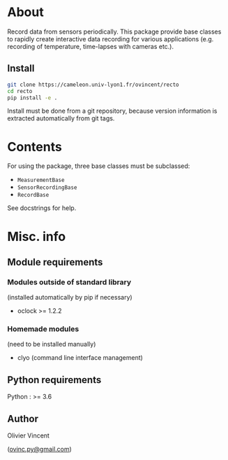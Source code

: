 About
=====

Record data from sensors periodically. This package provide base classes to rapidly create interactive data recording for various applications (e.g. recording of temperature, time-lapses with cameras etc.).

Install
-------

```bash
git clone https://cameleon.univ-lyon1.fr/ovincent/recto
cd recto
pip install -e .
```

Install must be done from a git repository, because version information is extracted automatically from git tags.


Contents
========

For using the package, three base classes must be subclassed:
- `MeasurementBase`
- `SensorRecordingBase`
- `RecordBase`

See docstrings for help.


Misc. info
==========

Module requirements
-------------------

### Modules outside of standard library

(installed automatically by pip if necessary)

- oclock >= 1.2.2

### Homemade modules

(need to be installed manually)

- clyo (command line interface management)


Python requirements
-------------------

Python : >= 3.6

Author
------

Olivier Vincent

(ovinc.py@gmail.com)
